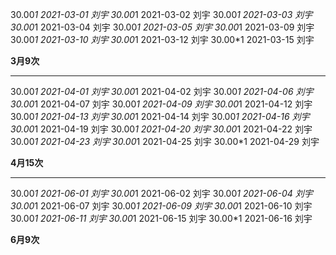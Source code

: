  30.00*1
2021-03-01
刘宇
 30.00*1
2021-03-02
刘宇
 30.00*1
2021-03-03
刘宇
 30.00*1
2021-03-04
刘宇
 30.00*1
2021-03-05
刘宇
 30.00*1
2021-03-09
刘宇
 30.00*1
2021-03-10
刘宇
 30.00*1
2021-03-12
刘宇
 30.00*1
2021-03-15
刘宇

**3月9次**

------

 30.00*1
2021-04-01
刘宇
 30.00*1
2021-04-02
刘宇
 30.00*1
2021-04-06
刘宇
 30.00*1
2021-04-07
刘宇
 30.00*1
2021-04-09
刘宇
 30.00*1
2021-04-12
刘宇
 30.00*1
2021-04-13
刘宇
 30.00*1
2021-04-14
刘宇
 30.00*1
2021-04-16
刘宇
 30.00*1
2021-04-19
刘宇
 30.00*1
2021-04-20
刘宇
 30.00*1
2021-04-22
刘宇
 30.00*1
2021-04-23
刘宇
 30.00*1
2021-04-25
刘宇
 30.00*1
2021-04-29
刘宇

**4月15次**


---------

 30.00*1
2021-06-01
刘宇
 30.00*1
2021-06-02
刘宇
 30.00*1
2021-06-04
刘宇
 30.00*1
2021-06-07
刘宇
 30.00*1
2021-06-09
刘宇
 30.00*1
2021-06-10
刘宇
 30.00*1
2021-06-11
刘宇
 30.00*1
2021-06-15
刘宇
 30.00*1
2021-06-16
刘宇

**6月9次**